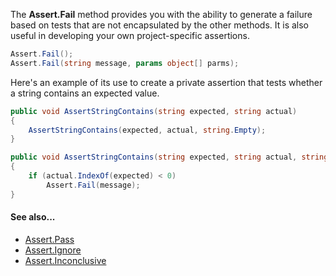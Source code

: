 The **Assert.Fail** method provides you with the ability to generate a failure based
on tests that are not encapsulated by the other methods. It is also useful in
developing your own project-specific assertions.

```csharp
Assert.Fail();
Assert.Fail(string message, params object[] parms);
```

Here's an example of its use to create a private assertion that tests whether a
string contains an expected value.

```csharp
public void AssertStringContains(string expected, string actual)
{
    AssertStringContains(expected, actual, string.Empty);
}

public void AssertStringContains(string expected, string actual, string message)
{
    if (actual.IndexOf(expected) < 0)
        Assert.Fail(message);
}
```

#### See also...
 * [Assert.Pass](Assert.Pass.md)
 * [Assert.Ignore](Assert.Ignore.md)
 * [Assert.Inconclusive](Assert.Inconclusive.md)
